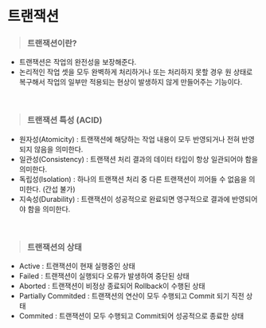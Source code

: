 # 트랜잭션


>### 트랜잭션이란?

- 트랜잭션은 작업의 완전성을 보장해준다.
- 논리적인 작업 셋을 모두 완벽하게 처리하거나 또는 처리하지 못할 경우 원 상태로 복구해서 작업의 일부만 적용되는 현상이 발생하지 않게 만들어주는 기능이다.

<br>

>### 트랜잭션 특성 (ACID)

- 원자성(Atomicity) : 트랜잭션에 해당하는 작업 내용이 모두 반영되거나 전혀 반영되지 않음을 의미한다.
- 일관성(Consistency) : 트랜잭션 처리 결과의 데이터 타입이 항상 일관되어야 함을 의미한다.
- 독립성(Isolation) : 하나의 트랜잭션 처리 중 다른 트랜잭션이 끼어들 수 없음을 의미한다. (간섭 불가)
- 지속성(Durability) : 트랜잭션이 성공적으로 완료되면 영구적으로 결과에 반영되어야 함을 의미한다.

<br>

>### 트랜잭션의 상태

- Active : 트랜잭션이 현재 실행중인 상태
- Failed : 트랜잭션이 실행되다 오류가 발생하여 중단된 상태
- Aborted : 트랜잭션이 비정상 종료되어 Rollback이 수행된 상태
- Partially Commitded : 트랜잭션의 연산이 모두 수행되고 Commit 되기 직전 상태
- Commited : 트랜잭션이 모두 수행되고 Commit되어 성공적으로 종료한 상태
